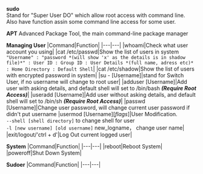 **sudo**  
Stand for "Super User DO" which allow root access with command line. Also have function assin some command line access for some user.

**APT**
Advanced Package Tool, the main command-line package manager


**Managing User** 
|Command|Function|
|---|---|
|whoami|Check what user account you using|
|cat /etc/passwd|Show  the list of users in system<br>`"Username" : "password *(will show 'x' as the details is in shadow file)*" : User ID : Group ID : User Details *(full name, adress etc)* : Home Directory : Default Shell`|
|cat /etc/shadow|Show the list of users with encrypted password in system|
|su - [Username]|stand for Switch User, if no username will change to root user|
|adduser [Username]|Add user with asking details, and default shell will set to /bin/bash ***(Require Root Access)***|
|useradd [Username]|Add user without asking details, and default shell will set to /bin/sh ***(Require Root Access)***|
|passwd [Username]|Change user password, will change current user password if didn't put username
|usermod [Username][*flags*]|User Modification.<br>`--shell [shell directory]` to change shell for user<br>`-l [new username] [old username]` new_logname， change user name|
|exit/logout/'ctrl + d'|Log Out current logged user|

**System**
|Command|Function|
|---|---|
|reboot|Reboot System|
|poweroff|Shut Down System|

**Sudoer**
|Command|Function|
|---|---|
